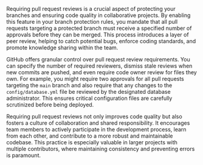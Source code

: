 Requiring pull request reviews is a crucial aspect of protecting your branches and ensuring code quality in collaborative projects. By enabling this feature in your branch protection rules, you mandate that all pull requests targeting a protected branch must receive a specified number of approvals before they can be merged. This process introduces a layer of peer review, helping to catch potential bugs, enforce coding standards, and promote knowledge sharing within the team.

GitHub offers granular control over pull request review requirements. You can specify the number of required reviewers, dismiss stale reviews when new commits are pushed, and even require code owner review for files they own. For example, you might require two approvals for all pull requests targeting the `main` branch and also require that any changes to the `config/database.yml` file be reviewed by the designated database administrator. This ensures critical configuration files are carefully scrutinized before being deployed.

Requiring pull request reviews not only improves code quality but also fosters a culture of collaboration and shared responsibility. It encourages team members to actively participate in the development process, learn from each other, and contribute to a more robust and maintainable codebase. This practice is especially valuable in larger projects with multiple contributors, where maintaining consistency and preventing errors is paramount.